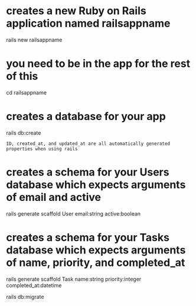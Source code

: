 # creates a new Ruby on Rails application named railsappname
rails new railsappname

# you need to be in the app for the rest of this
cd railsappname

# creates a database for your app
rails db:create

`ID, created_at, and updated_at are all automatically generated properties when using rails`

# creates a schema for your Users database which expects arguments of email and active
rails generate scaffold User email:string active:boolean


# creates a schema for your Tasks database which expects arguments of name, priority, and completed_at
rails generate scaffold Task name:string priority:integer completed_at:datetime

rails db:migrate